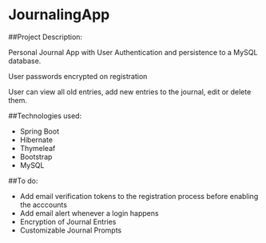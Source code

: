 # JournalingApp

##Project Description:

Personal Journal App with User Authentication and persistence to a MySQL database.

User passwords encrypted on registration

User can view all old entries, add new entries to the journal, edit or delete them.

##Technologies used:
- Spring Boot
- Hibernate
- Thymeleaf
- Bootstrap
- MySQL

##To do:

- Add email verification tokens to the registration process before enabling the acccounts
- Add email alert whenever a login happens
- Encryption of Journal Entries
- Customizable Journal Prompts 
